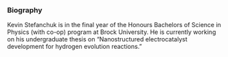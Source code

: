 ### Biography

Kevin Stefanchuk is in the final year of the Honours Bachelors of Science in Physics (with co-op) program at Brock University. He is currently working on his undergraduate thesis on “Nanostructured electrocatalyst development for hydrogen evolution reactions.”
